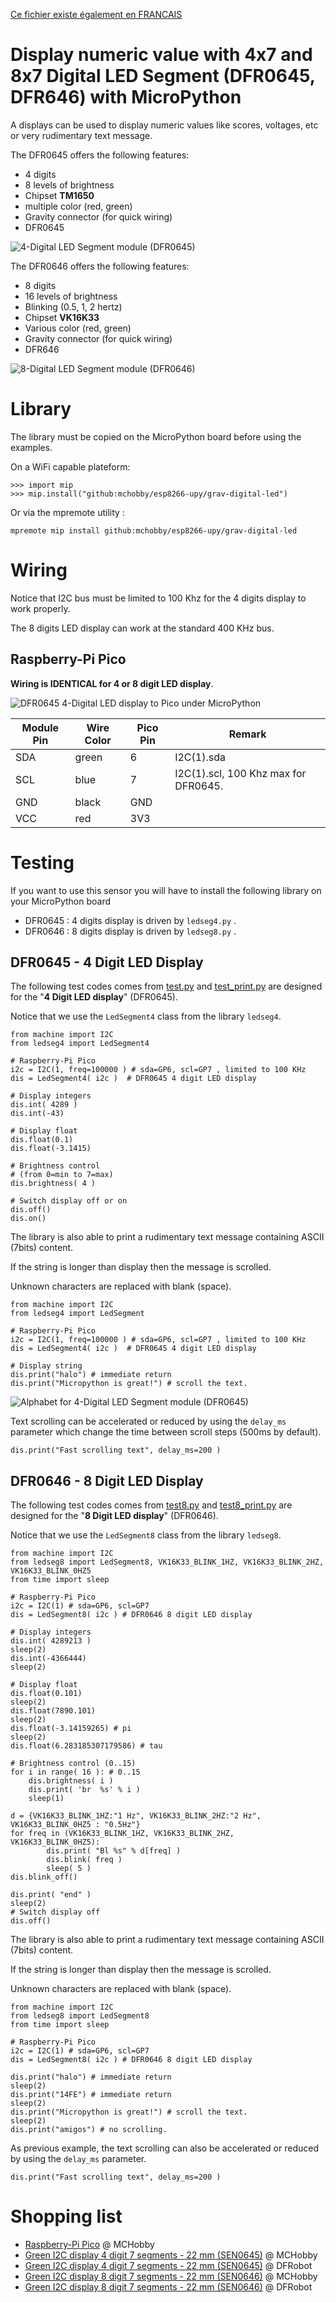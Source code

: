 [Ce fichier existe également en FRANCAIS](readme.md)

# Display numeric value with 4x7 and 8x7 Digital LED Segment (DFR0645, DFR646) with MicroPython

A displays can be used to display numeric values like scores, voltages, etc or very rudimentary text message.

The DFR0645 offers the following features:
* 4 digits
* 8 levels of brightness
* Chipset **TM1650**
* multiple color (red, green)
* Gravity connector (for quick wiring)
* DFR0645

![4-Digital LED Segment module (DFR0645)](docs/_static/dfr0645.jpg)

The DFR0646 offers the following features:
* 8 digits
* 16 levels of brightness
* Blinking (0.5, 1, 2 hertz)
* Chipset **VK16K33**
* Various color (red, green)
* Gravity connector (for quick wiring)
* DFR646

![8-Digital LED Segment module (DFR0646)](docs/_static/dfr0646.jpg)

# Library

The library must be copied on the MicroPython board before using the examples.

On a WiFi capable plateform:

```
>>> import mip
>>> mip.install("github:mchobby/esp8266-upy/grav-digital-led")
```

Or via the mpremote utility :

```
mpremote mip install github:mchobby/esp8266-upy/grav-digital-led
```

# Wiring

Notice that I2C bus must be limited to 100 Khz for the 4 digits display to work properly.

The 8 digits LED display can work at the standard 400 KHz bus.

## Raspberry-Pi Pico

**Wiring is IDENTICAL for 4 or 8 digit LED display**.

![DFR0645 4-Digital LED display to Pico under MicroPython](docs/_static/dfr0645-to-pico.jpg)

| Module Pin | Wire Color | Pico Pin | Remark     |
|------------|------------|----------|------------|
| SDA        | green      | 6        | I2C(1).sda |
| SCL        | blue       | 7        | I2C(1).scl, 100 Khz max for DFR0645. |
| GND        | black      | GND      |            |
| VCC        | red        | 3V3      |            |

# Testing

If you want to use this sensor you will have to install the following library on your MicroPython board
* DFR0645 : 4 digits display is driven by `ledseg4.py` .
* DFR0646 : 8 digits display is driven by `ledseg8.py` .

## DFR0645 - 4 Digit LED Display

The following test codes comes from [test.py](examples/test.py) and [test_print.py](examples/test_print.py) are designed for the "**4 Digit LED display**" (DFR0645).

Notice that we use the `LedSegment4` class from the library `ledseg4`.

```
from machine import I2C
from ledseg4 import LedSegment4

# Raspberry-Pi Pico
i2c = I2C(1, freq=100000 ) # sda=GP6, scl=GP7 , limited to 100 KHz
dis = LedSegment4( i2c )  # DFR0645 4 digit LED display

# Display integers
dis.int( 4289 )
dis.int(-43)

# Display float
dis.float(0.1)
dis.float(-3.1415)

# Brightness control
# (from 0=min to 7=max)
dis.brightness( 4 )

# Switch display off or on
dis.off()
dis.on()
```

The library is also able to print a rudimentary text message containing ASCII (7bits) content.

If the string is longer than display then the message is scrolled.

Unknown characters are replaced with blank (space).

```
from machine import I2C
from ledseg4 import LedSegment

# Raspberry-Pi Pico
i2c = I2C(1, freq=100000 ) # sda=GP6, scl=GP7 , limited to 100 KHz
dis = LedSegment4( i2c )  # DFR0645 4 digit LED display

# Display string
dis.print("halo") # immediate return
dis.print("Micropython is great!") # scroll the text.
```

![Alphabet for 4-Digital LED Segment module (DFR0645)](docs/_static/alphabet.jpg)

Text scrolling can be accelerated or reduced by using the `delay_ms` parameter which change the time between scroll steps (500ms by default).

```
dis.print("Fast scrolling text", delay_ms=200 )
```

## DFR0646 - 8 Digit LED Display

The following test codes comes from [test8.py](examples/test8.py) and [test8_print.py](examples/test8_print.py) are designed for the "**8 Digit LED display**" (DFR0646).

Notice that we use the `LedSegment8` class from the library `ledseg8`.

```
from machine import I2C
from ledseg8 import LedSegment8, VK16K33_BLINK_1HZ, VK16K33_BLINK_2HZ, VK16K33_BLINK_0HZ5
from time import sleep

# Raspberry-Pi Pico
i2c = I2C(1) # sda=GP6, scl=GP7
dis = LedSegment8( i2c ) # DFR0646 8 digit LED display

# Display integers
dis.int( 4289213 )
sleep(2)
dis.int(-4366444)
sleep(2)

# Display float
dis.float(0.101)
sleep(2)
dis.float(7890.101)
sleep(2)
dis.float(-3.14159265) # pi
sleep(2)
dis.float(6.283185307179586) # tau

# Brightness control (0..15)
for i in range( 16 ): # 0..15
	dis.brightness( i )
	dis.print( 'br  %s' % i )
	sleep(1)

d = {VK16K33_BLINK_1HZ:"1 Hz", VK16K33_BLINK_2HZ:"2 Hz", VK16K33_BLINK_0HZ5 : "0.5Hz"}
for freq in (VK16K33_BLINK_1HZ, VK16K33_BLINK_2HZ, VK16K33_BLINK_0HZ5):
		dis.print( "Bl %s" % d[freq] )
		dis.blink( freq )
		sleep( 5 )
dis.blink_off()

dis.print( "end" )
sleep(2)
# Switch display off
dis.off()
```

The library is also able to print a rudimentary text message containing ASCII (7bits) content.

If the string is longer than display then the message is scrolled.

Unknown characters are replaced with blank (space).

```
from machine import I2C
from ledseg8 import LedSegment8
from time import sleep

# Raspberry-Pi Pico
i2c = I2C(1) # sda=GP6, scl=GP7
dis = LedSegment8( i2c ) # DFR0646 8 digit LED display

dis.print("halo") # immediate return
sleep(2)
dis.print("14FE") # immediate return
sleep(2)
dis.print("Micropython is great!") # scroll the text.
sleep(2)
dis.print("amigos") # no scrolling.
```

As previous example, the text scrolling can also be accelerated or reduced by using the `delay_ms` parameter.

```
dis.print("Fast scrolling text", delay_ms=200 )
```

# Shopping list
* [Raspberry-Pi Pico](https://shop.mchobby.be/en/search?controller=search&s=pico) @ MCHobby
* [Green I2C display 4 digit 7 segments - 22 mm (SEN0645)](https://shop.mchobby.be/fr/leds/2092-afficheur-i2c-vert-4-chiffres-de-7-seg-22-mm-3232100020924-dfrobot.html) @ MCHobby
* [Green I2C display 4 digit 7 segments - 22 mm (SEN0645)](https://www.dfrobot.com/product-1966.html) @ DFRobot
* [Green I2C display 8 digit 7 segments - 22 mm (SEN0646)](https://shop.mchobby.be/fr/leds/2584-afficheur-i2c-vert-8-chiffres-de-7-seg-22-mm-3232100025844-dfrobot.html) @ MCHobby
* [Green I2C display 8 digit 7 segments - 22 mm (SEN0646)](https://www.dfrobot.com/product-1979.html) @ DFRobot
